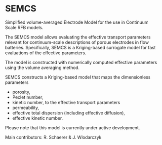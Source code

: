 # SEMCS

Simplified volume-averaged Electrode Model for the use in Continuum Scale RFB models.

The SEMCS model allows evaluating the effective transport parameters relevant for continuum-scale descriptions of porous electrodes in flow batteries. Specifically, SEMCS is a Kriging-based surrogate model for fast evaluations of the effective parameters. 

The model is constructed with numerically computed effective parameters using the volume averaging method.

SEMCS constructs a Kriging-based model that maps the dimensionless parameters
- porosity,
- Peclet number,
- kinetic number,
to the effective transport parameters
- permeability,
- effective total dispersion (including effective diffusion),
- effective kinetic number.

Please note that this model is currently under active development.


Main contributors: R. Schaerer & J. Wlodarczyk
